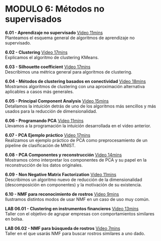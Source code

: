 # MODULO 6: Métodos no supervisados

**6.01 - Aprendizaje no supervisado** [Video 11mins](https://youtu.be/13-n1Q3uVTE) <br/> Planteamos el esquema general de algoritmos de aprendizaje no supervisado.

**6.02 - Clustering** [Video 17mins](https://youtu.be/eEblaOFeuOc)<br/>Explicamos el algoritmo de clustering KMeans.

**6.03 - Silhouette coefficient** [Video 17mins](https://youtu.be/3VcDoen1mno)<br/>Describimos una métrica general para algoritmos de clustering.

**6.04 - Métodos de clustering basados en conectividad** [Video 18mins](https://youtu.be/_D81mo4hC5M)<br/>Mostramos algoritmos de clustering con una aproximación alternativa aplicables a casos más generales.

**6.05 - Principal Component Analysis** [Video 15mins](https://youtu.be/Buh2uAfQmyc)<br/>Detallamos la intuición detrás de uno de los algoritmos más sencillos y más usados para la reducción de dimensionalidad.

**6.06 - Programando PCA** [Video 11mins](https://youtu.be/3XmMFGmCwyQ)<br/>Llevamos a la programación la intuición desarrollada en el video anterior.

**6.07 - PCA Ejemplo práctico** [Video 17mins](https://youtu.be/FUwnh8e4Ia4)<br/>Realizamos un ejemplo práctico de PCA como preprocesamiento de un pipeline de clasificación de MNIST.

**6.08 - PCA Componentes y reconstrucción** [Video 14mins](https://youtu.be/O6nq-vJnMkA)<br/>Mostramos cómo interpretar los componentes de PCA y su papel en la reconstrucción de los datos originales.

**6.09 - Non Negative Matrix Factorization** [Video 11mins](https://youtu.be/nmydWYzDWUw)<br/>Describimos un algoritmo nuevo de reducción de la dimensionalidad (descomposición en componentes) y la motivación de su existencia.

**6.10 - NMF para reconocimiento de rostros** [Video 9mins](https://youtu.be/JnHv05Vqtoc)<br/>Ilustramos distintos modos de usar NMF en un caso de uso muy común.

**LAB 06.01 - Clustering en instrumentos financieros** [Video 13mins](https://youtu.be/RFLjtLnr-XU)<br/>Taller con el objetivo de agrupar empresas con comportamientos similares en bolsa.

**LAB 06.02 - NMF para búsqueda de rostros** [Video 7mins](https://youtu.be/SsTtmDtYzW8)<br/>Taller en el que usarás NMF para buscar rostros similares a uno dado.

